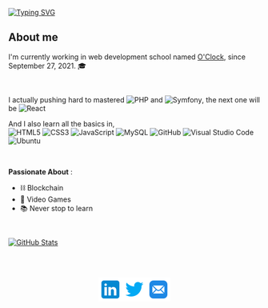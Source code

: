 [![Typing SVG](https://readme-typing-svg.herokuapp.com?color=%23F7F7F7&size=16&duration=4000&center=true&vCenter=true&width=846&lines=Hi+%26+Welcome+to+my+profil+%F0%9F%91%8B;I'm+a+french+back-end+developper+;Based+in+Lyon)](https://git.io/typing-svg)




## About me 

I'm currently working in web development school named [O'Clock](https://oclock.io/), since September 27, 2021. 🎓 

<br/>

I actually pushing hard to mastered ![PHP](https://img.shields.io/badge/php-%23777BB4.svg?style=for-the-badge&logo=php&logoColor=white) and ![Symfony](https://img.shields.io/badge/symfony-%23000000.svg?style=for-the-badge&logo=symfony&logoColor=white), the next one will be ![React](https://img.shields.io/badge/react-%2320232a.svg?style=for-the-badge&logo=react&logoColor=%2361DAFB)

And I also learn all the basics in,<br/>
![HTML5](https://img.shields.io/badge/html5-%23E34F26.svg?style=for-the-badge&logo=html5&logoColor=white) ![CSS3](https://img.shields.io/badge/css3-%231572B6.svg?style=for-the-badge&logo=css3&logoColor=white) ![JavaScript](https://img.shields.io/badge/javascript-%23323330.svg?style=for-the-badge&logo=javascript&logoColor=%23F7DF1E) ![MySQL](https://img.shields.io/badge/mysql-%2300f.svg?style=for-the-badge&logo=mysql&logoColor=white) ![GitHub](https://img.shields.io/badge/github-%23121011.svg?style=for-the-badge&logo=github&logoColor=white) ![Visual Studio Code](https://img.shields.io/badge/Visual%20Studio%20Code-0078d7.svg?style=for-the-badge&logo=visual-studio-code&logoColor=white) ![Ubuntu](https://img.shields.io/badge/Ubuntu-E95420?style=for-the-badge&logo=ubuntu&logoColor=white)

<br/>

**Passionate About** :

- ⛓ Blockchain 
- 👾 Video Games
- 📚 Never stop to learn

<br/>

[![GitHub Stats](https://github-readme-stats.vercel.app/api?username=AxelColliaux&theme=vision-friendly-dark&count_private=true&show_icons=true)](https://github.com/anuraghazra/github-readme-stats)

<br/>
<br/>



<p align="center">
<a href="https://www.linkedin.com/in/axel-colliaux-ba593a213/"><img src="icons/icons8-linkedin-48.png"></a><a href="https://twitter.com/AxelColliaux"><img src="icons/icons8-twitter-48.png"></a><a href="mailto:axel.colliaux@hotmail.fr"><img src="icons/icons8-mail-48.png"></a>
</p>
